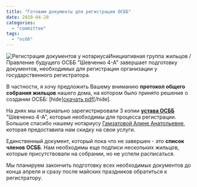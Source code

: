 ```yaml
---
title: "Готовим документы для регистрации ОСББ"
date: 2010-04-28
categories: 
  - "committee"
tags: 
  - "осбб"
---
```


![Регистрация документов у нотариуса](http://shevchenko4a.brovary.org/wp-content/uploads/2010/04/notarius.jpg "Регистрация документов у нотариуса")Инициативная группа жильцов / Правление будущего ОСББ "Шевченко 4-А" завершает подготовку документов, необходимых для регистрации организации у государственного регистратора.

В частности, я хочу предложить Вашему вниманию **протокол общего собрания жильцов** нашего дома, на котором было принято решение о создании ОСББ: \[hide\][скачать pdf](https://docs.google.com/fileview?id=0B15gOycbY2u7ZWU4NGEzOTctODU5MC00YzQ2LWJiZDctOGZhMjM2Y2JkMGY2&hl=ru)\[/hide\].

На днях мы нотариально зарегистрировали 3 копии [**устава ОСББ**](https://docs.google.com/fileview?id=0B15gOycbY2u7YTZiYzgyMzItYjJjYS00MDhlLTgxMDYtZjIxNWFiMjJlNDc2&hl=ru) "Шевченко 4-А", которые необходимы для процесса регистрации. Большое спасибо нашему нотариусу [Гамзатовой Алине Анатольевне](http://shevchenko4a.brovary.org/partners#gamzatova), которая предоставила нам скидку на свои услуги.

Единственный документ, который пока что не завершен - это **список членов ОСББ**. Нам необходимы еще подписи нескольких жильцов, которые присутствовали на собрании, но не успели расписаться.

Мы планируем закончить подготовку всех необходимых документов до конца апреля и сразу после майских праздников обратиться к регистратору. <!--more Прокомментировать »-->
